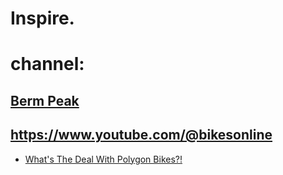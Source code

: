 # Inspire.
# channel:
## [Berm Peak](https://www.youtube.com/@SethsBikeHacks)
## https://www.youtube.com/@bikesonline
- [What's The Deal With Polygon Bikes?!](https://youtu.be/OPjMP8z3h0o)
